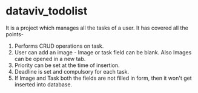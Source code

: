 # dataviv_todolist
It is a project which manages all the tasks of a user.
It has covered all the points-
1. Performs CRUD operations on task.
2. User can add an image - 
Image or task field can be blank.
Also Images can be opened in a new tab.
3. Priority can be set at the time of insertion.
4. Deadline is set and compulsory for each task.
5. If Image and Task both the fields are not filled in form, then it won't get inserted into database.
